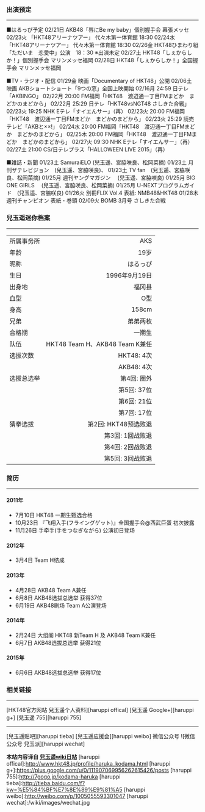 ### 出演预定
---
■はるっぴ予定
02/21日 AKB48「唇にBe my baby」個別握手会 幕張メッセ
02/23火 「HKT48アリーナツアー」 代々木第一体育館 18:30
02/24水 「HKT48アリーナツアー」 代々木第一体育館 18:30
02/26金 HKT48ひまわり組「ただいま　恋愛中」公演　18：30 ※出演未定
02/27土 HKT48「しぇからしか！」個別握手会 マリンメッセ福岡
02/28日 HKT48「しぇからしか！」全国握手会 マリンメッセ福岡

■TV・ラジオ・配信
01/29金 映画「Documentary of HKT48」公開
02/06土 映画 AKBショートショート「9つの窓」全国上映開始
02/16月 24:59 日テレ「AKBINGO」
02/22月 20:00 FM福岡「HKT48　渡辺通一丁目FMまどか　まどかのまどから」
02/22月 25:29 日テレ「HKT48vsNGT48 さしきた合戦」
02/23火 19:25 NHK Eテレ「すイエんサー」（再）
02/23火 20:00 FM福岡「HKT48　渡辺通一丁目FMまどか　まどかのまどから」
02/23火 25:29 読売テレビ「AKBと××!」
02/24水 20:00 FM福岡「HKT48　渡辺通一丁目FMまどか　まどかのまどから」
02/25木 20:00 FM福岡「HKT48　渡辺通一丁目FMまどか　まどかのまどから」
02/27火 09:30 NHK Eテレ「すイエんサー」（再）
02/27土 21:00 CS/日テレプラス「HALLOWEEN LIVE 2015」（再）

■雑誌・新聞
01/23土 SamuraiELO (兒玉遥、宮脇咲良、松岡菜摘)
01/23土 月刊ザテレビジョン　(兒玉遥、宮脇咲良)、
01/23土 TV fan　(兒玉遥、宮脇咲良、松岡菜摘)
01/25月 週刊ヤングマガジン 　(兒玉遥、宮脇咲良)
01/25月 BIG ONE GIRLS　 (兒玉遥、宮脇咲良、松岡菜摘)
01/25月 U-NEXTプログラムガイド　(兒玉遥、宮脇咲良)
01/26火 別冊FLIX Vol.4 表紙: NMB48&HKT48
01/28木 週刊チャンピオン 表紙・巻頭
02/09火 BOMB 3月号 さしきた合戦

### 兒玉遥迷你档案
----
|         |            |
| ---------- |-------------:|
| 所属事务所   | AKS          |
| 年龄           | 19岁         |
| 昵称           | はるっぴ      |
| 生日           | 1996年9月19日 |
| 出身地        | 福冈县        |
| 血型           | O型          |
| 身高           | 158cm        |
| 兄弟           | 弟弟两枚      |
| 合格期        | 一期生        |
| 队伍           | HKT48 Team H、AKB48 Team K兼任 |
| 选拔次数      | HKT48: 4次          |
|                 |AKB48: 4次     |
|选拔总选举    | 第4回: 圈外|
|                 | 第5回: 37位|
|                 |第6回: 21位|
|                 |第7回: 17位|
|猜拳选拔      |第2回: HKT48预选败退|
|                 |第3回: 1回战败退|
|                 |第4回: 2回战败退|
|                 |第5回: 3回战败退|

### 简历
---
#### 2011年
- 7月10日 HKT48 一期生甄选合格
- 10月23日 『飞翔入手(フライングゲット)』全国握手会@西武巨蛋 初次披露
- 11月26日 手牵手(手をつなぎながら) 公演初日登场

#### 2012年
- 3月4日 Team H结成

#### 2013年
- 4月28日 AKB48 Team A兼任
- 6月8日 AKB48选拔总选举 获得37位
- 6月19日 AKB48剧场 Team A公演登场

#### 2014年
- 2月24日 大组阁 HKT48 新Team H 及 AKB48 Team K兼任
- 6月7日 AKB48选拔总选举 获得21位

#### 2015年
- 6月6日 AKB48选拔总选举 获得17位

### 相关链接
---
[HKT48官方网站 兒玉遥个人资料][haruppi offical]
[兒玉遥 Google+][haruppi g+]
[兒玉遥 755][haruppi 755]

---
[兒玉遥贴吧][haruppi tieba]
[兒玉遥应援会][haruppi weibo]
微信公众号 ![微信公众号 兒玉派][haruppi wechat]

**本站内容译自 [兒玉遥wiki日站](http://haruppi.wiki.fc2.com/)**
[haruppi offical]:http://www.hkt48.jp/profile/haruka_kodama.html
[haruppi g+]:https://plus.google.com/u/0/111907069956262615426/posts
[haruppi 755]:http://7gogo.jp/kodama-haruka
[haruppi tieba]:http://tieba.baidu.com/f?kw=%E5%84%BF%E7%8E%89%E9%81%A5
[haruppi weibo]:http://weibo.com/p/1005055593301047
[haruppi wechat]:/wiki/images/wechat.jpg